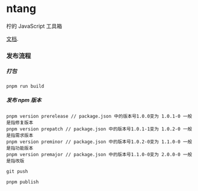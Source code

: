 # ntang

柠的 JavaScript 工具箱

[文档](https://ntang.ito.fun).

### 发布流程

##### 打包

```
pnpm run build
```

##### 发布 npm 版本

```
pnpm version prerelease // package.json 中的版本号1.0.0变为 1.0.1-0 一般是指修复版本
pnpm version prepatch // package.json 中的版本号1.0.1-1变为 1.0.2-0 一般是指需求版本
pnpm version preminor // package.json 中的版本号1.0.2-0变为 1.1.0-0 一般是指功能版本
pnpm version premajor // package.json 中的版本号1.1.0-0变为 2.0.0-0 一般是指改版

git push

pnpm publish
```
